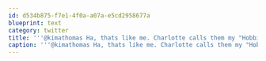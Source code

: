 ```yaml
---
id: d534b875-f7e1-4f0a-a07a-e5cd2958677a
blueprint: text
category: twitter
title: '''@kimathomas Ha, thats like me. Charlotte calls them my "Hobbies of the day"'
caption: '''@kimathomas Ha, thats like me. Charlotte calls them my "Hobbies of the day"'
---
```

